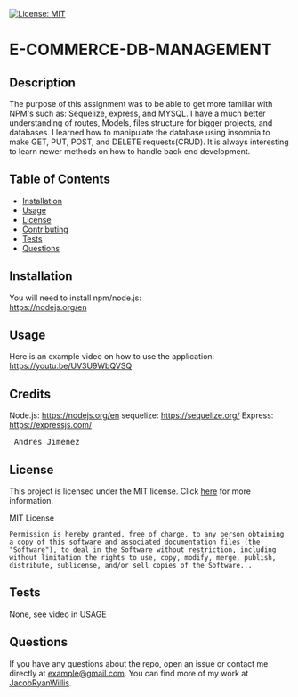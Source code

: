 [![License: MIT](https://img.shields.io/badge/License-MIT-yellow.svg)](https://opensource.org/licenses/MIT)

# E-COMMERCE-DB-MANAGEMENT

## Description

The purpose of this assignment was to be able to get more familiar with NPM's such as: Sequelize, express, and MYSQL. I have a much better understanding of routes, Models, files structure for bigger projects, and databases. I learned how to manipulate the database using insomnia to make GET, PUT, POST, and DELETE requests(CRUD). It is always interesting to learn newer methods on how to handle back end development.

## Table of Contents

- [Installation](#installation)
- [Usage](#usage)
- [License](#license)
- [Contributing](#contributing)
- [Tests](#tests)
- [Questions](#questions)

## Installation

You will need to install npm/node.js: <br> https://nodejs.org/en

## Usage

Here is an example video on how to use the application: <br>
https://youtu.be/UV3U9WbQVSQ

## Credits

Node.js: https://nodejs.org/en
sequelize: https://sequelize.org/
Express: https://expressjs.com/
<pre> Andres Jimenez </pre>

## License

This project is licensed under the MIT license. Click [here](https://opensource.org/licenses/MIT) for more information.

MIT License

    Permission is hereby granted, free of charge, to any person obtaining a copy of this software and associated documentation files (the "Software"), to deal in the Software without restriction, including without limitation the rights to use, copy, modify, merge, publish, distribute, sublicense, and/or sell copies of the Software...

## Tests

None, see video in USAGE

## Questions

If you have any questions about the repo, open an issue or contact me directly at example@gmail.com. You can find more of my work at [JacobRyanWillis](https://github.com/JacobRyanWillis/).
